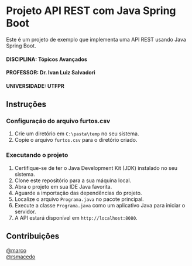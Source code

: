 # Projeto API REST com Java Spring Boot
Este é um projeto de exemplo que implementa uma API REST usando Java Spring Boot.

#### DISCIPLINA: Tópicos Avançados
#### PROFESSOR: Dr. Ivan Luiz Salvadori
#### UNIVERSIDADE: UTFPR

## Instruções

### Configuração do arquivo furtos.csv

1. Crie um diretório em `C:\pasta\temp` no seu sistema.
2. Copie o arquivo `furtos.csv` para o diretório criado.

### Executando o projeto

1. Certifique-se de ter o Java Development Kit (JDK) instalado no seu sistema.
2. Clone este repositório para a sua máquina local.
3. Abra o projeto em sua IDE Java favorita.
4. Aguarde a importação das dependências do projeto.
5. Localize o arquivo `Programa.java` no pacote principal.
6. Execute a classe `Programa.java` como um aplicativo Java para iniciar o servidor.
7. A API estará disponível em `http://localhost:8080`.

## Contribuições

[@marco](https://github.com/marcosps96)<br>
[@rsmacedo](https://github.com/rsmacedo)
